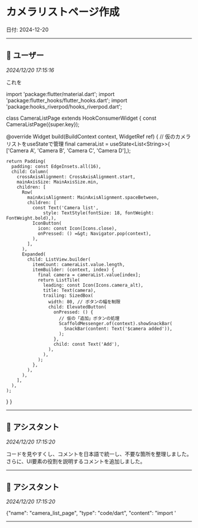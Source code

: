 # カメラリストページ作成

日付: 2024-12-20

---

## 👤 ユーザー
*2024/12/20 17:15:16*

これを

import 'package:flutter/material.dart';
import 'package:flutter_hooks/flutter_hooks.dart';
import 'package:hooks_riverpod/hooks_riverpod.dart';

class CameraListPage extends HookConsumerWidget {
  const CameraListPage({super.key});

  @override
  Widget build(BuildContext context, WidgetRef ref) {
    // 仮のカメラリストをuseStateで管理
    final cameraList = useState&lt;List&lt;String&gt;&gt;(
        ['Camera A', 'Camera B', 'Camera C', 'Camera D'],);

    return Padding(
      padding: const EdgeInsets.all(16),
      child: Column(
        crossAxisAlignment: CrossAxisAlignment.start,
        mainAxisSize: MainAxisSize.min,
        children: [
          Row(
            mainAxisAlignment: MainAxisAlignment.spaceBetween,
            children: [
              const Text('Camera list',
                  style: TextStyle(fontSize: 18, fontWeight: FontWeight.bold),),
              IconButton(
                icon: const Icon(Icons.close),
                onPressed: () =&gt; Navigator.pop(context),
              ),
            ],
          ),
          Expanded(
            child: ListView.builder(
              itemCount: cameraList.value.length,
              itemBuilder: (context, index) {
                final camera = cameraList.value[index];
                return ListTile(
                  leading: const Icon(Icons.camera_alt),
                  title: Text(camera),
                  trailing: SizedBox(
                    width: 80, // ボタンの幅を制限
                    child: ElevatedButton(
                      onPressed: () {
                        // 仮の「追加」ボタンの処理
                        ScaffoldMessenger.of(context).showSnackBar(
                          SnackBar(content: Text('$camera added')),
                        );
                      },
                      child: const Text('Add'),
                    ),
                  ),
                );
              },
            ),
          ),
        ],
      ),
    );
  }
}

---

## 🤖 アシスタント
*2024/12/20 17:15:20*

コードを見やすくし、コメントを日本語で統一し、不要な箇所を整理しました。さらに、UI要素の役割を説明するコメントを追加しました。

---

## 🤖 アシスタント
*2024/12/20 17:15:20*

{"name": "camera_list_page", "type": "code/dart", "content": "import '

---
